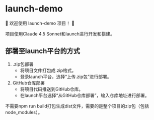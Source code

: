# launch-demo
:tada: 欢迎使用 launch-demo 项目！ :tada: 

项目使用Claude 4.5 Sonnet和launch进行开发和搭建。

## 部署至launch平台的方式

1. .zip包部署
   - 将项目文件打包成.zip格式。
   - 登录launch平台，选择“上传.zip包”进行部署。
2. GitHub仓库部署
   - 将项目代码推送到GitHub仓库。
   - 在launch平台选择“从GitHub仓库部署”，输入仓库地址进行部署。

不需要npm run build打包生成dist文件，需要的是整个项目的zip包（包括node_modules）。